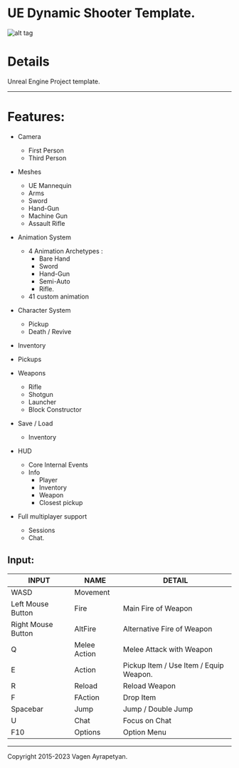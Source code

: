 

UE Dynamic Shooter Template.
=
![alt tag](https://raw.github.com/vagenv/rade/master/Content/Rade/Splash/Splash.png)

Details
=

Unreal Engine Project template.

--------------------

Features:
=
- Camera
	- First Person
	- Third Person
- Meshes
	- UE Mannequin
	- Arms
	- Sword
	- Hand-Gun
	- Machine Gun
	- Assault Rifle
- Animation System
	- 4 Animation Archetypes :
		- Bare Hand
		- Sword
		- Hand-Gun
		- Semi-Auto
		- Rifle.
	- 41 custom animation

- Character System
	-  Pickup
	-  Death / Revive
- Inventory
- Pickups
- Weapons
	- Rifle
	- Shotgun
	- Launcher
	- Block Constructor
- Save / Load
	- Inventory
- HUD
	- Core Internal Events
	- Info
		-  Player
		-  Inventory
		-  Weapon
		-  Closest pickup
- Full multiplayer support
	- Sessions
	- Chat.



Input:
-
|INPUT               | NAME               | DETAIL                                 |
|--------------------|--------------------|----------------------------------------|
|WASD                | Movement           |                                        |
|Left Mouse Button   | Fire               | Main Fire of Weapon                    |
|Right Mouse Button  | AltFire            | Alternative Fire of Weapon             |
|Q                   | Melee Action       | Melee Attack with Weapon               |
|E                   | Action             | Pickup Item / Use Item / Equip Weapon. |
|R                   | Reload             | Reload Weapon                          |
|F                   | FAction            | Drop Item                              |
|Spacebar            | Jump               | Jump / Double Jump                     |
|U                   | Chat               | Focus on Chat                          |
|F10                 | Options            | Option Menu                            |

---

Copyright 2015-2023 Vagen Ayrapetyan.


